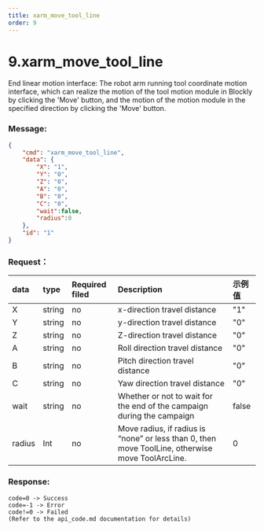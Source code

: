 ```yaml
---
title: xarm_move_tool_line
order: 9
---
```

# 9.xarm_move_tool_line

End linear motion interface:
The robot arm running tool coordinate motion interface, which can realize the motion of the tool motion module in Blockly by clicking the 'Move' button, and the motion of the motion module in the specified direction by clicking the 'Move' button.

### Message:  
```json
{
    "cmd": "xarm_move_tool_line",
    "data": {
        "X": "1",
        "Y": "0",
        "Z": "0",
        "A": "0",
        "B": "0",
        "C": "0",
        "wait":false,
        "radius":0
    },
    "id": "1"
}
```
### Request：  
 
    
| **data** | **type** | **Required filed** | **Description**                                                                                  | **示例值** |
| :------- |:---------|:-------------------|:-------------------------------------------------------------------------------------------------| :--------- |
| X        | string   | no                 | x-direction travel distance                                                                      | "1"        |
| Y        | string   | no                 | y-direction travel distance                                                                      | "0"        |
| Z        | string   | no                 | Z-direction travel distance                                                                      | "0"        |
| A        | string   | no                 | Roll direction travel distance                                                                   | "0"        |
| B        | string   | no                 | Pitch direction travel distance                                                                  | "0"        |
| C        | string   | no                 | Yaw  direction travel distance                                                                   | "0"        |
| wait     | string   | no                 | Whether or not to wait for the end of the campaign during the campaign                           | false      |
| radius   | Int      | no                 | Move radius, if radius is “none” or less than 0, then move ToolLine, otherwise move ToolArcLine. | 0          |


### Response:  
```
code=0 -> Success
code=-1 -> Error
code!=0 -> Failed
(Refer to the api_code.md documentation for details)
```

